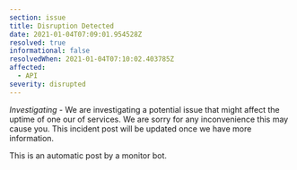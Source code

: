 ```yaml
---
section: issue
title: Disruption Detected
date: 2021-01-04T07:09:01.954528Z
resolved: true
informational: false
resolvedWhen: 2021-01-04T07:10:02.403785Z
affected:
  - API
severity: disrupted
---
```

*Investigating* - We are investigating a potential issue that might affect the uptime of one our of services. We are sorry for any inconvenience this may cause you. This incident post will be updated once we have more information.

This is an automatic post by a monitor bot.
        